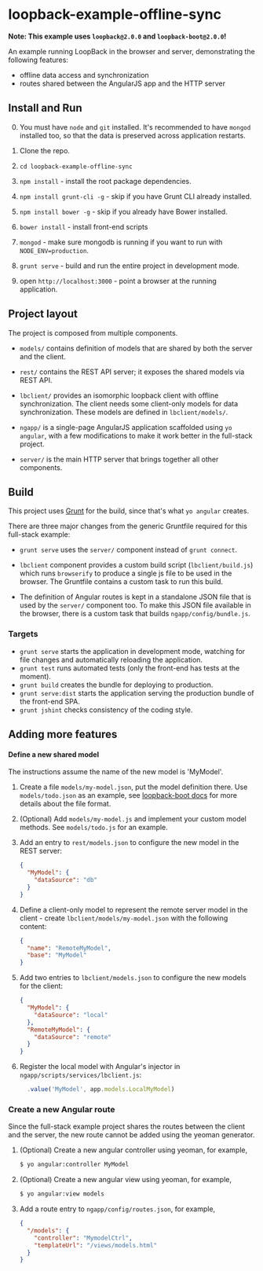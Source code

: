 # loopback-example-offline-sync

**Note: This example uses `loopback@2.0.0` and `loopback-boot@2.0.0`!**

An example running LoopBack in the browser and server, demonstrating the
following features:

 - offline data access and synchronization
 - routes shared between the AngularJS app and the HTTP server

## Install and Run

0. You must have `node` and `git` installed. It's recommended to have `mongod`
   installed too, so that the data is preserved across application restarts.

1. Clone the repo.

2. `cd loopback-example-offline-sync`

3. `npm install` - install the root package dependencies.

4. `npm install grunt-cli -g` - skip if you have Grunt CLI already installed.

5. `npm install bower -g` - skip if you already have Bower installed.

6. `bower install` - install front-end scripts

7. `mongod` - make sure mongodb is running if you want to run with
`NODE_ENV=production`.

8. `grunt serve` - build and run the entire project in development mode.

9. open `http://localhost:3000` - point a browser at the running application.

## Project layout

The project is composed from multiple components.

 - `models/` contains definition of models that are shared by both the server
  and the client.

 - `rest/` contains the REST API server; it exposes the shared models via
  REST API.

 - `lbclient/` provides an isomorphic loopback client with offline synchronization.
  The client needs some client-only models for data synchronization. These
  models are defined in `lbclient/models/`.

 - `ngapp/` is a single-page AngularJS application scaffolded using `yo
  angular`, with a few modifications to make it work better in the full-stack
  project.

 - `server/` is the main HTTP server that brings together all other components.

## Build

This project uses [Grunt](http://gruntjs.com) for the build, since that's what
`yo angular` creates.

There are three major changes from the generic Gruntfile required for this
full-stack example:

 - `grunt serve` uses the `server/` component instead of `grunt connect`.

 - `lbclient` component provides a custom build script (`lbclient/build.js`)
   which runs `browserify` to produce a single js file to be used in the
   browser. The Gruntfile contains a custom task to run this build.

 - The definition of Angular routes is kept in a standalone JSON file
   that is used by the `server/` component too. To make this JSON file
   available in the browser, there is a custom task that builds
   `ngapp/config/bundle.js`.

### Targets

 - `grunt serve` starts the application in development mode, watching for file changes
  and automatically reloading the application.
 - `grunt test` runs automated tests (only the front-end has tests at the
   moment).
 - `grunt build` creates the bundle for deploying to production.
 - `grunt serve:dist` starts the application serving the production bundle of the
   front-end SPA.
 - `grunt jshint` checks consistency of the coding style.

## Adding more features

#### Define a new shared model

The instructions assume the name of the new model is 'MyModel'.

 1. Create a file `models/my-model.json`, put the model definition there.
  Use `models/todo.json` as an example, see
  [loopback-boot docs](http://apidocs.strongloop.com/loopback-boot) for
  more details about the file format.

 2. (Optional) Add `models/my-model.js` and implement your custom model
  methods. See `models/todo.js` for an example.

 3. Add an entry to `rest/models.json` to configure the new model in the REST
  server:

    ```json
    {
      "MyModel": {
        "dataSource": "db"
      }
    }
    ```

 4. Define a client-only model to represent the remote server model in the
  client - create `lbclient/models/my-model.json` with the following content:

    ```json
    {
      "name": "RemoteMyModel",
      "base": "MyModel"
    }
    ```

 5. Add two entries to `lbclient/models.json` to configure the new models
  for the client:

    ```json
    {
      "MyModel": {
        "dataSource": "local"
      },
      "RemoteMyModel": {
        "dataSource": "remote"
      }
    }
    ```

 6. Register the local model with Angular's injector in
  `ngapp/scripts/services/lbclient.js`:

    ```js
      .value('MyModel', app.models.LocalMyModel)
    ```

### Create a new Angular route

Since the full-stack example project shares the routes between the client and
the server, the new route cannot be added using the yeoman generator.

 1. (Optional) Create a new angular controller using yeoman, for example,

    ```sh
    $ yo angular:controller MyModel
    ```

 2. (Optional) Create a new angular view using yeoman, for example,

    ```sh
    $ yo angular:view models
    ```

 3. Add a route entry to `ngapp/config/routes.json`, for example,

    ```json
    {
      "/models": {
        "controller": "MymodelCtrl",
        "templateUrl": "/views/models.html"
      }
    }
    ```
